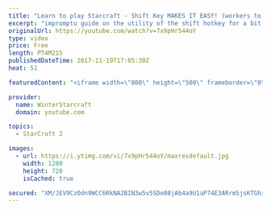 ```yaml
---
title: "Learn to play Starcraft - Shift Key MAKES IT EASY! (workers to gas, waypoints, ctrl grps, moving)"
excerpt: "impromptu guide on the utility of the shift hotkey for a bit of everything"
originalUrl: https://youtube.com/watch?v=7x9pHr544oY
type: video
price: Free
length: PT4M21S
publishedDateTime: 2017-11-19T17:05:30Z
heat: 51

featuredContent: "<iframe width=\"800\" height=\"500\" frameborder=\"0\" src=\"https://www.youtube.com/embed/7x9pHr544oY\" allow=\"accelerometer; autoplay; encrypted-media; gyroscope; picture-in-picture\" allowfullscreen></iframe>"

provider:
  name: WinterStarcraft
  domain: youtube.com

topics:
  - StarCraft 2

images:
  - url: https://i.ytimg.com/vi/7x9pHr544oY/maxresdefault.jpg
    width: 1280
    height: 720
    isCached: true

secured: "XM/JEV9CzOdn9WCC6RkNA2BIN3w5v5SDo08jAb4a9U1aP74E3ARrm5jsKTGhx86xo6xmpQstKGN2s7xSmT0XYqf+clvxZNtv5+ujAdWbbKa2WQIRjTq4OHzXA8Q9ElCA7QlB94yj2hy5ahRnd3h/AvcQM9+9uY1vY4IofGoI/2aje6mII/InDVC5jrjdeBxxsu6A5/BokaLEw54nUA2ppb+Dc0Suhp/Wgad38BmXKM0iqAbosnbhpVUo1X1zBXYsVZe6al6ivZQOgUKf4wimRqGjMzbqTC8CpjZGJRncPNRftsrSLMeb+IGWek/+vSQInzlhU1pnUIcQoqYGFA8QGjcq51OPJdI1cVzJRc6al1S7QRhVjtifMS/9H0TBQX6wlg6R6Pp0CzyuLImy9Z4DPuTCPL1Ri7JmqsVOu6gTgQo=;6rREESTqC1gI295K9INwOg=="
---
```


